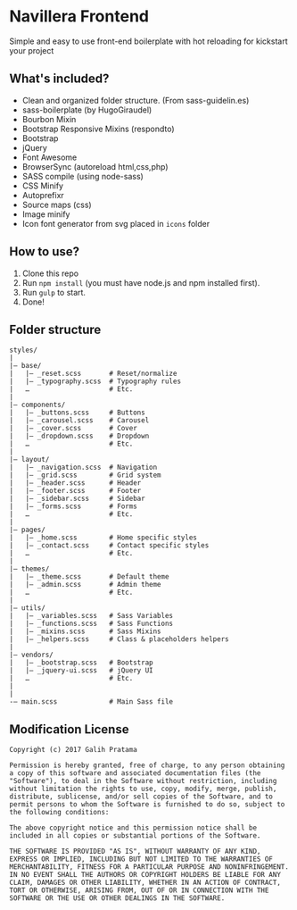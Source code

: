# Navillera Frontend

Simple and easy to use front-end boilerplate with hot reloading for kickstart your project

## What's included?
- Clean and organized folder structure. (From sass-guidelin.es)
- sass-boilerplate (by HugoGiraudel)
- Bourbon Mixin
- Bootstrap Responsive Mixins (respondto)
- Bootstrap
- jQuery
- Font Awesome
- BrowserSync (autoreload html,css,php)
- SASS compile (using node-sass)
- CSS Minify
- Autoprefixr
- Source maps (css)
- Image minify
- Icon font generator from svg placed in `icons` folder

## How to use?
1. Clone this repo
2. Run `npm install` (you must have node.js and npm installed first).
3. Run `gulp` to start.
4. Done!

## Folder structure

```
styles/
|
|– base/
|   |– _reset.scss       # Reset/normalize
|   |– _typography.scss  # Typography rules
|   …                    # Etc.
|
|– components/
|   |– _buttons.scss     # Buttons
|   |– _carousel.scss    # Carousel
|   |– _cover.scss       # Cover
|   |– _dropdown.scss    # Dropdown
|   …                    # Etc.
|
|– layout/
|   |– _navigation.scss  # Navigation
|   |– _grid.scss        # Grid system
|   |– _header.scss      # Header
|   |– _footer.scss      # Footer
|   |– _sidebar.scss     # Sidebar
|   |– _forms.scss       # Forms
|   …                    # Etc.
|
|– pages/
|   |– _home.scss        # Home specific styles
|   |– _contact.scss     # Contact specific styles
|   …                    # Etc.
|
|– themes/
|   |– _theme.scss       # Default theme
|   |– _admin.scss       # Admin theme
|   …                    # Etc.
|
|– utils/
|   |– _variables.scss   # Sass Variables
|   |– _functions.scss   # Sass Functions
|   |– _mixins.scss      # Sass Mixins
|   |– _helpers.scss     # Class & placeholders helpers
|
|– vendors/
|   |– _bootstrap.scss   # Bootstrap
|   |– _jquery-ui.scss   # jQuery UI
|   …                    # Etc.
|
|
-– main.scss             # Main Sass file
```

## Modification License

```
Copyright (c) 2017 Galih Pratama

Permission is hereby granted, free of charge, to any person obtaining a copy of this software and associated documentation files (the "Software"), to deal in the Software without restriction, including without limitation the rights to use, copy, modify, merge, publish, distribute, sublicense, and/or sell copies of the Software, and to permit persons to whom the Software is furnished to do so, subject to the following conditions:

The above copyright notice and this permission notice shall be included in all copies or substantial portions of the Software.

THE SOFTWARE IS PROVIDED "AS IS", WITHOUT WARRANTY OF ANY KIND, EXPRESS OR IMPLIED, INCLUDING BUT NOT LIMITED TO THE WARRANTIES OF MERCHANTABILITY, FITNESS FOR A PARTICULAR PURPOSE AND NONINFRINGEMENT. IN NO EVENT SHALL THE AUTHORS OR COPYRIGHT HOLDERS BE LIABLE FOR ANY CLAIM, DAMAGES OR OTHER LIABILITY, WHETHER IN AN ACTION OF CONTRACT, TORT OR OTHERWISE, ARISING FROM, OUT OF OR IN CONNECTION WITH THE SOFTWARE OR THE USE OR OTHER DEALINGS IN THE SOFTWARE.
```
